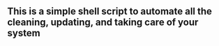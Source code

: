 ## This is a simple shell script to automate all the cleaning, updating, and taking care of your system
